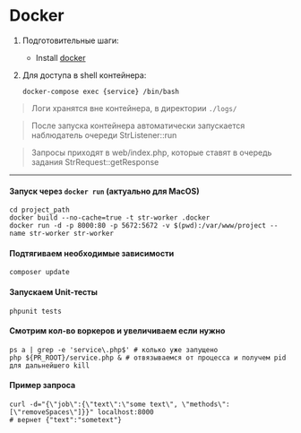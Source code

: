Docker
======

1. Подготовительные шаги:
    * Install [docker](https://docs.docker.com/engine/installation/)

1. Для доступа в shell контейнера:

    ```shell
    docker-compose exec {service} /bin/bash
    ```

> Логи хранятся вне контейнера, в директории `./logs/`

> После запуска контейнера автоматически запускается наблюдатель очереди StrListener::run

> Запросы приходят в web/index.php, которые ставят в очередь задания StrRequest::getResponse

---

#### Запуск через `docker run` (актуально для MacOS)
 
```shell
cd project_path
docker build --no-cache=true -t str-worker .docker
docker run -d -p 8000:80 -p 5672:5672 -v $(pwd):/var/www/project --name str-worker str-worker
```

#### Подтягиваем необходимые зависимости

```shell
composer update
```

#### Запускаем Unit-тесты

```shell
phpunit tests
```

#### Смотрим кол-во воркеров и увеличиваем если нужно

```shell
ps a | grep -e 'service\.php$' # колько уже запущено
php ${PR_ROOT}/service.php & # отвязываемся от процесса и получем pid для дальнейшего kill
```

#### Пример запроса

```shell
curl -d="{\"job\":{\"text\":\"some text\", \"methods\":[\"removeSpaces\"]}}" localhost:8000
# вернет {"text":"sometext"}
```